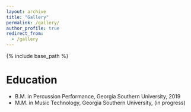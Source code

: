 ```yaml
---
layout: archive
title: "Gallery"
permalink: /gallery/
author_profile: true
redirect_from:
  - /gallery
---
```


{% include base_path %}


Education
======
* B.M. in Percussion Performance, Georgia Southern University, 2019
* M.M. in Music Technology, Georgia Southern University, (in progress)
